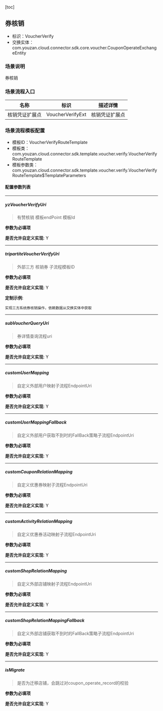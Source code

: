 [toc]

## 券核销
- 标识：VoucherVerify
- 交换实体：com.youzan.cloud.connector.sdk.core.voucher.CouponOperateExchangeEntity
### 场景说明
券核销
### 场景流程入口

名称 | 标识 | 描述详情
---|---|---
核销凭证扩展点 | VoucherVerifyExt | 核销凭证扩展点

### 场景流程模板配置
- 模板ID：VoucherVerifyRouteTemplate
- 模板类：com.youzan.cloud.connector.sdk.template.voucher.verify.VoucherVerifyRouteTemplate
- 模板参数类：com.youzan.cloud.connector.sdk.template.voucher.verify.VoucherVerifyRouteTemplate$TemplateParameters

#### 配置参数列表

---
##### yzVoucherVerifyUri
> 有赞核销 模板endPoint 模板Id

**参数为必填项**


**是否允许自定义实现**: Y

---
##### tripartiteVoucherVerifyUri
> 外部三方 核销券 子流程模板ID

**参数为必填项**


**是否允许自定义实现**: Y


**定制示例**:
```
实现三方系统券核销操作，依赖数据从交换实体中获取
```
---
##### subVoucherQueryUri
> 券详情查询流程uri

**参数为必填项**


**是否允许自定义实现**: Y

---
##### customUserMapping
> 自定义外部用户映射子流程EndpointUri

**参数为必填项**


**是否允许自定义实现**: Y

---
##### customUserMappingFallback
> 自定义外部用户获取不到时的FallBack策略子流程EndpointUri

**参数为必填项**


**是否允许自定义实现**: Y

---
##### customCouponRelationMapping
> 自定义优惠券映射子流程EndpointUri

**参数为必填项**


**是否允许自定义实现**: Y

---
##### customActivityRelationMapping
> 自定义优惠券活动映射子流程EndpointUri

**参数为必填项**


**是否允许自定义实现**: Y

---
##### customShopRelationMapping
> 自定义外部店铺映射子流程EndpointUri

**参数为必填项**


**是否允许自定义实现**: Y

---
##### customShopRelationMappingFallback
> 自定义外部店铺获取不到时的FallBack策略子流程EndpointUri

**参数为必填项**


**是否允许自定义实现**: Y

---
##### isMigrate
> 是否为迁移店铺，会跳过对coupon_operate_record的校验

**参数为必填项**


**是否允许自定义实现**: Y


